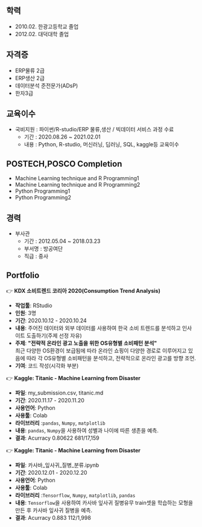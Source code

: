 ## 학력
  - 2010.02. 한광고등학교 졸업
  - 2012.02. 대덕대학 졸업

## 자격증
  - ERP물류 2급
  - ERP생산 2급
  - 데이터분석 준전문가(ADsP) 
  - 한자3급
 
## 교육이수
* 국비지원 : 파이썬/R-studio/ERP 물류,생산 / 빅데이터 서비스 과정 수료
    + 기간 : 2020.08.26 ~ 2021.02.01
    + 내용 : Python, R-studio, 머신러닝, 딥러닝, SQL, kaggle등 교육이수
    
  
## POSTECH,POSCO Completion
 - Machine Learning technique and R Programming1
 - Machine Learning technique and R Programming2
 - Python Programming1
 - Python Programming2

## 경력
* 부사관
    + 기간 : 2012.05.04 ~ 2018.03.23
    + 부서명 : 방공여단
    + 직급 : 중사



## Portfolio

:point_right: **KDX 소비트렌드 코리아 2020(Consumption Trend Analysis)**  
- **작업툴**: RStudio 
- **인원**: 3명  
- **기간**: 2020.10.12 - 2020.10.24  
- **내용**: 주어진 데이터와 외부 데이터를 사용하여 한국 소비 트렌드를 분석하고 인사이트 도출하기(주제 선정 자유)  
- **주제**: **"전략적 온라인 광고 노출을 위한 OS유형별 소비패턴 분석"**  
  최근 다양한 OS환경이 보급됨에 따라 온라인 쇼핑이  다양한 경로로 이루어지고 있음에 따라 각 OS유형별 소비패턴을 분석하고, 전략적으로 온라인 광고를 방향 조언.
- **기여**: 코드 작성(시각화 부분)

:point_right: **Kaggle: Titanic - Machine Learning from Disaster** 
- **파일**: my_submission.csv, titanic.md
- **기간**: 2020.11.17 - 2020.11.20 
- **사용언어**: Python
- **사용툴**: Colab
- **라이브러리** :`pandas`, `Numpy`, `matplotlib`
- **내용**: `pandas`, `Numpy`을 사용하여 성별과 나이에 따른 생존을 예측.
- **결과**: Acurracy 0.80622  681/17,159

:point_right: **Kaggle: Titanic - Machine Learning from Disaster** 
- **파일**: 카사바_잎사귀_질병_분류.ipynb
- **기간**: 2020.12.01 - 2020.12.20 
- **사용언어**: Python
- **사용툴**: Colab
- **라이브러리** :`Tensorflow`, `Numpy`, `matplotlib`, `pandas`
- **내용**: `Tensorflow`을 사용하여 카사바 잎사귀 질병유무 train셋을 학습하는 모형을 만든 후 카사바 잎사귀 질병을 예측.
- **결과**: Acurracy 0.883  112/1,998 
